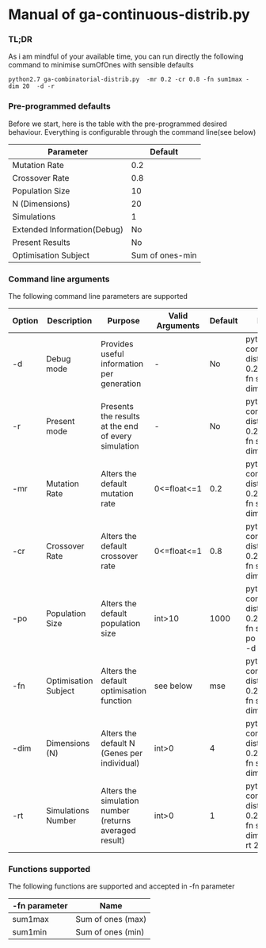 # Manual of ga-continuous-distrib.py

### TL;DR
As i am mindful of your available time, you can run directly the following command to minimise sumOfOnes with sensible defaults
```shell script
python2.7 ga-combinatorial-distrib.py  -mr 0.2 -cr 0.8 -fn sum1max -dim 20  -d -r
```
### Pre-programmed defaults
Before we start, here is the table with the pre-programmed desired behaviour. Everything is configurable through the command line(see below)

| Parameter                   | Default           |
|-----------------------------|-------------------|
| Mutation Rate               | 0.2               |
| Crossover Rate              | 0.8               |
| Population Size             | 10                |
| N (Dimensions)              | 20                |
| Simulations                 | 1                 |
| Extended Information(Debug) | No                |
| Present Results             | No                |
| Optimisation Subject        | Sum of ones-min   |

### Command line arguments
The following command line parameters are supported


| Option | Description          | Purpose                                                | Valid Arguments | Default  | Example                                                                                                 |
|--------|----------------------|--------------------------------------------------------|-----------------|----------|---------------------------------------------------------------------------------------------------------|
| -d     | Debug mode           | Provides useful information per generation             | -               | No       | python2.7 ga-combinatorial-distrib.py  -mr 0.2 -cr 0.8 -fn sum1max -dim 20  -d -r                       |
| -r     | Present mode         | Presents the results at the end of every simulation    | -               | No       | python2.7 ga-combinatorial-distrib.py  -mr 0.2 -cr 0.8 -fn sum1max -dim 20  -d -r                       |
| -mr    | Mutation Rate        | Alters the default mutation rate                       | 0<=float<=1     | 0.2      | python2.7 ga-combinatorial-distrib.py  -mr 0.2 -cr 0.8 -fn sum1max -dim 20  -d -r                       |
| -cr    | Crossover Rate       | Alters the default crossover rate                      | 0<=float<=1     | 0.8      | python2.7 ga-combinatorial-distrib.py  -mr 0.2 -cr 0.8 -fn sum1max -dim 20  -d -r                       |
| -po    | Population Size      | Alters the default population size                     | int>10          | 1000     | python2.7 ga-combinatorial-distrib.py  -mr 0.2 -cr 0.8 -fn sum1max -po 30 -dim 20  -d -r                |
| -fn    | Optimisation Subject | Alters the default optimisation function               | see below       | mse      | python2.7 ga-combinatorial-distrib.py  -mr 0.2 -cr 0.8 -fn sum1min -dim 20  -d -r                       |
| -dim   | Dimensions (N)       | Alters the default N (Genes per individual)            | int>0           | 4        | python2.7 ga-combinatorial-distrib.py  -mr 0.2 -cr 0.8 -fn sum1max -dim 20  -d -r                       |
| -rt    | Simulations Number   | Alters the simulation number (returns averaged result) | int>0           | 1        | python2.7 ga-combinatorial-distrib.py  -mr 0.2 -cr 0.8 -fn sum1max -dim 20  -d -r -rt 20                |


### Functions supported
The following functions are supported and accepted in -fn parameter

| -fn parameter | Name                 |
|---------------|----------------------|
| sum1max       | Sum of ones (max)    |
| sum1min       | Sum of ones (min)    |